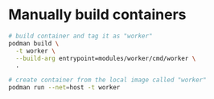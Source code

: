# Manually build containers

```sh
# build container and tag it as "worker"
podman build \
  -t worker \
  --build-arg entrypoint=modules/worker/cmd/worker \
  .

# create container from the local image called "worker"
podman run --net=host -t worker
```

